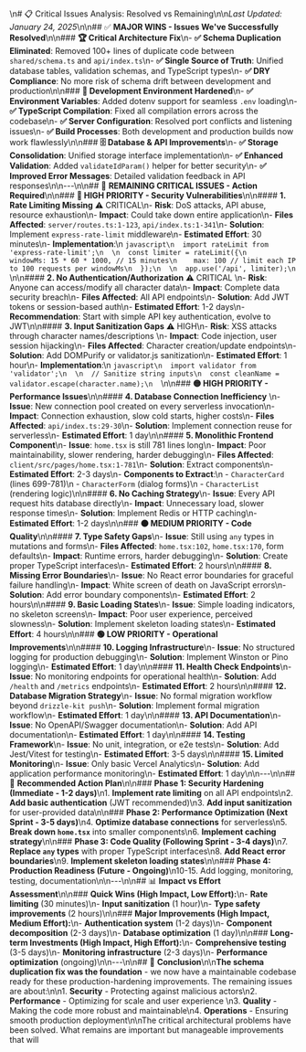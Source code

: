 \n# 📋 Critical Issues Analysis: Resolved vs Remaining\n\n*Last Updated: January 24, 2025*\n\n## ✅ **MAJOR WINS - Issues We've Successfully Resolved**\n\n### **🏆 Critical Architecture Fix**\n- **✅ Schema Duplication Eliminated**: Removed 100+ lines of duplicate code between `shared/schema.ts` and `api/index.ts`\n- **✅ Single Source of Truth**: Unified database tables, validation schemas, and TypeScript types\n- **✅ DRY Compliance**: No more risk of schema drift between development and production\n\n### **🔧 Development Environment Hardened**\n- **✅ Environment Variables**: Added dotenv support for seamless `.env` loading\n- **✅ TypeScript Compilation**: Fixed all compilation errors across the codebase\n- **✅ Server Configuration**: Resolved port conflicts and listening issues\n- **✅ Build Processes**: Both development and production builds now work flawlessly\n\n### **🗄️ Database & API Improvements**\n- **✅ Storage Consolidation**: Unified storage interface implementation\n- **✅ Enhanced Validation**: Added `validateIdParam()` helper for better security\n- **✅ Improved Error Messages**: Detailed validation feedback in API responses\n\n---\n\n## 🚨 **REMAINING CRITICAL ISSUES - Action Required**\n\n### **🔴 HIGH PRIORITY - Security Vulnerabilities**\n\n#### **1. Rate Limiting Missing** ⚠️ CRITICAL\n- **Risk**: DoS attacks, API abuse, resource exhaustion\n- **Impact**: Could take down entire application\n- **Files Affected**: `server/routes.ts:1-123`, `api/index.ts:1-341`\n- **Solution**: Implement `express-rate-limit` middleware\n- **Estimated Effort**: 30 minutes\n- **Implementation**:\n  ```javascript\n  import rateLimit from 'express-rate-limit';\n  \n  const limiter = rateLimit({\n    windowMs: 15 * 60 * 1000, // 15 minutes\n    max: 100 // limit each IP to 100 requests per windowMs\n  });\n  \n  app.use('/api', limiter);\n  ```\n\n#### **2. No Authentication/Authorization** ⚠️ CRITICAL  \n- **Risk**: Anyone can access/modify all character data\n- **Impact**: Complete data security breach\n- **Files Affected**: All API endpoints\n- **Solution**: Add JWT tokens or session-based auth\n- **Estimated Effort**: 1-2 days\n- **Recommendation**: Start with simple API key authentication, evolve to JWT\n\n#### **3. Input Sanitization Gaps** ⚠️ HIGH\n- **Risk**: XSS attacks through character names/descriptions  \n- **Impact**: Code injection, user session hijacking\n- **Files Affected**: Character creation/update endpoints\n- **Solution**: Add DOMPurify or validator.js sanitization\n- **Estimated Effort**: 1 hour\n- **Implementation**:\n  ```javascript\n  import validator from 'validator';\n  \n  // Sanitize string inputs\n  const cleanName = validator.escape(character.name);\n  ```\n\n### **🟡 HIGH PRIORITY - Performance Issues**\n\n#### **4. Database Connection Inefficiency** \n- **Issue**: New connection pool created on every serverless invocation\n- **Impact**: Connection exhaustion, slow cold starts, higher costs\n- **Files Affected**: `api/index.ts:29-30`\n- **Solution**: Implement connection reuse for serverless\n- **Estimated Effort**: 1 day\n\n#### **5. Monolithic Frontend Component**\n- **Issue**: `home.tsx` is still 781 lines long\n- **Impact**: Poor maintainability, slower rendering, harder debugging\n- **Files Affected**: `client/src/pages/home.tsx:1-781`\n- **Solution**: Extract components\n- **Estimated Effort**: 2-3 days\n- **Components to Extract**:\n  - `CharacterCard` (lines 699-781)\n  - `CharacterForm` (dialog forms)\n  - `CharacterList` (rendering logic)\n\n#### **6. No Caching Strategy**\n- **Issue**: Every API request hits database directly\n- **Impact**: Unnecessary load, slower response times\n- **Solution**: Implement Redis or HTTP caching\n- **Estimated Effort**: 1-2 days\n\n### **🟠 MEDIUM PRIORITY - Code Quality**\n\n#### **7. Type Safety Gaps**\n- **Issue**: Still using `any` types in mutations and forms\n- **Files Affected**: `home.tsx:102`, `home.tsx:170`, form defaults\n- **Impact**: Runtime errors, harder debugging\n- **Solution**: Create proper TypeScript interfaces\n- **Estimated Effort**: 2 hours\n\n#### **8. Missing Error Boundaries**\n- **Issue**: No React error boundaries for graceful failure handling\n- **Impact**: White screen of death on JavaScript errors\n- **Solution**: Add error boundary components\n- **Estimated Effort**: 2 hours\n\n#### **9. Basic Loading States**\n- **Issue**: Simple loading indicators, no skeleton screens\n- **Impact**: Poor user experience, perceived slowness\n- **Solution**: Implement skeleton loading states\n- **Estimated Effort**: 4 hours\n\n### **🟢 LOW PRIORITY - Operational Improvements**\n\n#### **10. Logging Infrastructure**\n- **Issue**: No structured logging for production debugging\n- **Solution**: Implement Winston or Pino logging\n- **Estimated Effort**: 1 day\n\n#### **11. Health Check Endpoints**\n- **Issue**: No monitoring endpoints for operational health\n- **Solution**: Add `/health` and `/metrics` endpoints\n- **Estimated Effort**: 2 hours\n\n#### **12. Database Migration Strategy**\n- **Issue**: No formal migration workflow beyond `drizzle-kit push`\n- **Solution**: Implement formal migration workflow\n- **Estimated Effort**: 1 day\n\n#### **13. API Documentation**\n- **Issue**: No OpenAPI/Swagger documentation\n- **Solution**: Add API documentation\n- **Estimated Effort**: 1 day\n\n#### **14. Testing Framework**\n- **Issue**: No unit, integration, or e2e tests\n- **Solution**: Add Jest/Vitest for testing\n- **Estimated Effort**: 3-5 days\n\n#### **15. Limited Monitoring**\n- **Issue**: Only basic Vercel Analytics\n- **Solution**: Add application performance monitoring\n- **Estimated Effort**: 1 day\n\n---\n\n## 🎯 **Recommended Action Plan**\n\n### **Phase 1: Security Hardening (Immediate - 1-2 days)**\n1. **Implement rate limiting** on all API endpoints\n2. **Add basic authentication** (JWT recommended)\n3. **Add input sanitization** for user-provided data\n\n### **Phase 2: Performance Optimization (Next Sprint - 3-5 days)**\n4. **Optimize database connections** for serverless\n5. **Break down `home.tsx`** into smaller components\n6. **Implement caching strategy**\n\n### **Phase 3: Code Quality (Following Sprint - 3-4 days)**\n7. **Replace `any` types** with proper TypeScript interfaces\n8. **Add React error boundaries**\n9. **Implement skeleton loading states**\n\n### **Phase 4: Production Readiness (Future - Ongoing)**\n10-15. Add logging, monitoring, testing, documentation\n\n---\n\n## 📊 **Impact vs Effort Assessment**\n\n### **Quick Wins (High Impact, Low Effort):**\n- **Rate limiting** (30 minutes)\n- **Input sanitization** (1 hour)\n- **Type safety improvements** (2 hours)\n\n### **Major Improvements (High Impact, Medium Effort):**\n- **Authentication system** (1-2 days)\n- **Component decomposition** (2-3 days)\n- **Database optimization** (1 day)\n\n### **Long-term Investments (High Impact, High Effort):**\n- **Comprehensive testing** (3-5 days)\n- **Monitoring infrastructure** (2-3 days)\n- **Performance optimization** (ongoing)\n\n---\n\n## 🏁 **Conclusion**\n\n**The schema duplication fix was the foundation** - we now have a maintainable codebase ready for these production-hardening improvements. The remaining issues are about:\n\n1. **Security** - Protecting against malicious actors\n2. **Performance** - Optimizing for scale and user experience  \n3. **Quality** - Making the code more robust and maintainable\n4. **Operations** - Ensuring smooth production deployment\n\nThe critical architectural problems have been solved. What remains are important but manageable improvements that will